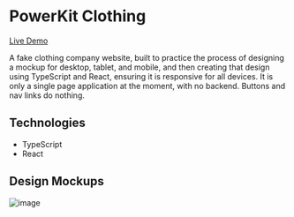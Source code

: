 # PowerKit Clothing

[Live Demo](https://lukereed1.github.io/powerkit-clothing/)

A fake clothing company website, built to practice the process of designing a mockup for desktop, tablet, and mobile, and then creating that design using TypeScript and React, ensuring it is responsive for all devices. It is only a single page application at the moment, with no backend. Buttons and nav links do nothing.

## Technologies

- TypeScript
- React

## Design Mockups

![image](/mockups/mockups.svg)
